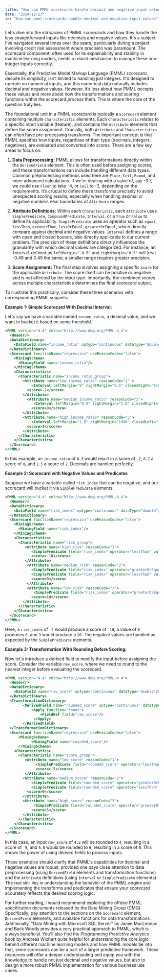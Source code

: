 ```yaml
---
title: "How can PMML scorecards handle decimal and negative input values?"
date: "2024-12-23"
id: "how-can-pmml-scorecards-handle-decimal-and-negative-input-values"
---
```


Let's dive into the intricacies of PMML scorecards and how they handle the less straightforward inputs like decimals and negative values. It's a subject I've navigated several times over the years, particularly during a project involving credit risk assessment where precision was paramount. The scorecard component, often used for its explainability and stability in machine learning models, needs a robust mechanism to manage these non-integer inputs correctly.

Essentially, the Predictive Model Markup Language (PMML) scorecard, despite its simplicity, isn’t limited to handling just integers. It's designed to operate on numerical inputs, and this numerical data naturally includes decimal and negative values. However, it’s less about how PMML *accepts* these values and more about how the transformations and scoring functions within the scorecard *process* them. This is where the core of the question truly lies.

The foundational unit in a PMML scorecard is typically a `Scorecard` element containing multiple `Characteristic` elements. Each `Characteristic` relates to a specific input variable (feature), and contains the `Attribute` elements that define the score assignment. Crucially, both `Attribute` and `Characteristics` can often have pre-processing transforms. The important concept is that PMML specifies how inputs, regardless of their type (decimals, integers, negatives), are evaluated and converted into scores. There are a few key areas to focus on:

1.  **Data Preprocessing:** PMML allows for transformations directly within the `DerivedField` element. This is often used before assigning scores, and these transformations can include handling different data types. Common preprocessing methods used here are `Floor`, `Ceil`, `Round`, and more advanced calculations. If we're dealing with a value of, say -3.7, we could use `Floor` to take -4, or `Ceil` to -3, depending on the requirements. It’s crucial to define these transforms precisely to avoid unexpected scoring results, especially when handling decimal or negative numbers near boundaries of `Attribute` ranges.

2.  **Attribute Definitions:** Within each `Characteristic`, each `Attribute` uses `SimplePredicate`, `CompoundPredicate`, `Interval`, or a `True` or `False` to define its applicability. `SimplePredicate` uses an operator such as `equal`, `lessThan`, `greaterThan`, `lessOrEqual`, `greaterOrEqual`, which directly compare against decimal and negative values. `Interval` defines a range with open and closed bounds, also directly applicable to our current problem. The precision of these definitions directly influences the granularity with which decimal values are categorized. For instance, an `Interval` defined as `leftMargin="-0.5"` and `rightMargin="0.5"` will treat -0.49 and 0.49 the same; a smaller range requires greater precision.

3.  **Score Assignment:** The final step involves assigning a specific `score` for the applicable `Attribute`. The score itself can be positive or negative and is not affected by the input type. Importantly, the combined scores across multiple characteristics determines the final scorecard output.

To illustrate this practically, consider these three scenarios with corresponding PMML snippets:

**Example 1: Simple Scorecard With Decimal Interval:**

Let's say we have a variable named `income_ratio`, a decimal value, and we want to bucket it based on some threshold.

```xml
<PMML version="4.4" xmlns="http://www.dmg.org/PMML-4_4">
  <Header/>
  <DataDictionary>
    <DataField name="income_ratio" optype="continuous" dataType="double"/>
  </DataDictionary>
  <Scorecard functionName="regression" useReasonCodes="false">
    <MiningSchema>
      <MiningField name="income_ratio"/>
    </MiningSchema>
    <Characteristics>
      <Characteristic name="income_ratio_group">
        <Attribute name="low_income_ratio" reasonCode="1" >
            <Interval leftMargin="0" rightMargin="0.5" closedRight="true" closedLeft="false" />
          <score>-2</score>
        </Attribute>
          <Attribute name="medium_income_ratio" reasonCode="2">
             <Interval leftMargin="0.5" rightMargin="1.0" closedRight="true" closedLeft="false" />
            <score>0</score>
        </Attribute>
        <Attribute name="high_income_ratio" reasonCode="3">
            <Interval leftMargin="1.0" rightMargin="1000" closedLeft="false"  closedRight="false" />
          <score>2</score>
        </Attribute>
      </Characteristic>
    </Characteristics>
  </Scorecard>
</PMML>
```

In this example, an `income_ratio` of `0.3` would result in a score of `-2`, `0.7` a score of `0`, and `2.5` a score of `2`. Decimals are handled perfectly.

**Example 2: Scorecard with Negative Values and Predicates**

Suppose we have a variable called `risk_index` that can be negative, and our scorecard will bucket it via `SimplePredicate` elements.

```xml
<PMML version="4.4" xmlns="http://www.dmg.org/PMML-4_4">
  <Header/>
  <DataDictionary>
    <DataField name="risk_index" optype="continuous" dataType="double"/>
  </DataDictionary>
  <Scorecard functionName="regression" useReasonCodes="false">
    <MiningSchema>
      <MiningField name="risk_index"/>
    </MiningSchema>
    <Characteristics>
      <Characteristic name="risk_group">
         <Attribute name="high_risk" reasonCode="1">
            <SimplePredicate field="risk_index" operator="lessThan" value="-1"/>
            <score>-10</score>
         </Attribute>
          <Attribute name="medium_risk" reasonCode="2">
            <SimplePredicate field="risk_index" operator="greaterOrEqual" value="-1"/>
            <SimplePredicate field="risk_index" operator="lessThan" value="1"/>
            <score>0</score>
          </Attribute>
          <Attribute name="low_risk" reasonCode="3">
             <SimplePredicate field="risk_index" operator="greaterOrEqual" value="1"/>
            <score>10</score>
        </Attribute>
      </Characteristic>
    </Characteristics>
  </Scorecard>
</PMML>
```

Here, a `risk_index` of `-2` would produce a score of `-10`, a value of `0` produces `0`, and `3` would produce a `10`. The negative values are handled as expected by the `SimplePredicate` elements.

**Example 3: Transformation With Rounding Before Scoring:**

Now let's introduce a derived field to modify the input before assigning the score. Consider the variable `raw_score`, where we need to round to the nearest integer before evaluating the scorecard.

```xml
<PMML version="4.4" xmlns="http://www.dmg.org/PMML-4_4">
  <Header/>
  <DataDictionary>
    <DataField name="raw_score" optype="continuous" dataType="double"/>
  </DataDictionary>
  <TransformationDictionary>
        <DerivedField name="rounded_score" optype="continuous" dataType="integer">
            <Apply function="round">
                <FieldRef field="raw_score"/>
             </Apply>
        </DerivedField>
  </TransformationDictionary>
  <Scorecard functionName="regression" useReasonCodes="false">
      <MiningSchema>
            <MiningField name="rounded_score"/>
      </MiningSchema>
    <Characteristics>
      <Characteristic name="score_group">
         <Attribute name="low_score" reasonCode="1">
              <SimplePredicate field="rounded_score" operator="lessThan" value="5"/>
              <score>-5</score>
         </Attribute>
        <Attribute name="medium_score" reasonCode="2">
            <SimplePredicate field="rounded_score" operator="greaterOrEqual" value="5"/>
            <SimplePredicate field="rounded_score" operator="lessThan" value="10"/>
          <score>0</score>
        </Attribute>
        <Attribute name="high_score" reasonCode="3">
             <SimplePredicate field="rounded_score" operator="greaterOrEqual" value="10"/>
            <score>5</score>
        </Attribute>
      </Characteristic>
    </Characteristics>
  </Scorecard>
</PMML>
```

In this case, an input `raw_score` of `4.2` will be rounded to `4`, resulting in a score of `-5`, and `5.8` would be rounded to `6`, resulting in a score of `0`. This shows the power of using derived fields to process inputs.

These examples should clarify that PMML's capabilities for decimal and negative values are robust, provided one pays close attention to data preprocessing (using `DerivedField` elements and transformation functions) and the `Attribute` definitions (using `Interval` or `SimplePredicate` elements). The real skill lies in understanding the behavior of the PMML engine and implementing the transforms and predicates that ensure your scorecard accurately reflects the desired scoring logic.

For further reading, I would recommend exploring the official PMML specification documents released by the Data Mining Group (DMG). Specifically, pay attention to the sections on the `Scorecard` element, `DerivedField` elements, and available functions for data transformations. Additionally, "Data Mining with Microsoft SQL Server" by Jamie MacLennan and Buck Woody provides a very practical approach to PMML, which is always beneficial. You'll also find the *Programming Predictive Analytics* book by Andreas Wichert quite helpful for understanding the core logic behind different machine learning models and how PMML models tie into that, since scorecards can be a part of a larger predictive framework. These resources will offer a deeper understanding and equip you with the knowledge to handle not just decimal and negative values, but also to design a more robust PMML implementation for various business use cases.
